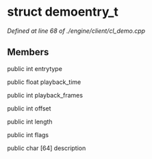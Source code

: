 # struct demoentry_t

*Defined at line 68 of ./engine/client/cl_demo.cpp*

## Members

public int entrytype

public float playback_time

public int playback_frames

public int offset

public int length

public int flags

public char [64] description



